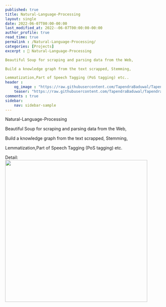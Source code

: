 ```yaml
---
published: true
title: Natural-Language-Processing
layout: single
date: 2022-06-07T00:00-00:00
last_modified_at: 2022--06-07T00:00:00-00:00
author_profile: true
read_time: true
permalink : /Natural-Language-Processing/
categories: [Projects]
excerpt : 📝 Natural-Language-Processing

Beautiful Soup for scraping and parsing data from the Web,

Build a knowledge graph from the text scrapped, Stemming,

Lemmatization,Part of Speech Tagging (PoS tagging) etc..
header :
    og_image : "https://raw.githubusercontent.com/TapendraBaduwal/TapendraBaduwal.github.io/master/images/nlp_image.png"
    teaser: "https://raw.githubusercontent.com/TapendraBaduwal/TapendraBaduwal.github.io/master/images/nlp_image.png"
comments : true
sidebar:
    nav: sidebar-sample
---
```

Natural-Language-Processing

Beautiful Soup for scraping and parsing data from the Web,

Build a knowledge graph from the text scrapped, Stemming,

Lemmatization,Part of Speech Tagging (PoS tagging) etc.

Detail:
<a href="https://github.com/TapendraBaduwal/Natural-Language-Processing"><img src="https://github-link-card.s3.ap-northeast-1.amazonaws.com/TapendraBaduwal/Natural-Language-Processing.png" width="460px"></a>
